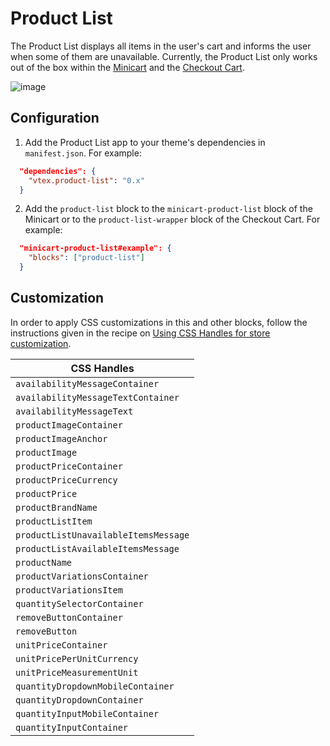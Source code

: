 # Product List

The Product List displays all items in the user's cart and informs the user when some of them are unavailable. Currently, the Product List only works out of the box within the [Minicart](https://github.com/vtex-apps/minicart) and the [Checkout Cart](https://github.com/vtex-apps/checkout-cart).

![image](https://user-images.githubusercontent.com/8902498/71035787-03bfc100-20fb-11ea-914e-51301b3bedf4.png)

## Configuration

1. Add the Product List app to your theme's dependencies in `manifest.json`. For example:

```json
  "dependencies": {
    "vtex.product-list": "0.x"
  }
```

2. Add the `product-list` block to the `minicart-product-list` block of the Minicart or to the `product-list-wrapper` block of the Checkout Cart. For example:

```json
  "minicart-product-list#example": {
    "blocks": ["product-list"]
  }
```

## Customization

In order to apply CSS customizations in this and other blocks, follow the instructions given in the recipe on [Using CSS Handles for store customization](https://vtex.io/docs/recipes/style/using-css-handles-for-store-customization).

| CSS Handles                          |
| ------------------------------------ |
| `availabilityMessageContainer`       |
| `availabilityMessageTextContainer`   |
| `availabilityMessageText`            |
| `productImageContainer`              |
| `productImageAnchor`                 |
| `productImage`                       |
| `productPriceContainer`              |
| `productPriceCurrency`               |
| `productPrice`                       |
| `productBrandName`                   |
| `productListItem`                    |
| `productListUnavailableItemsMessage` |
| `productListAvailableItemsMessage`   |
| `productName`                        |
| `productVariationsContainer`         |
| `productVariationsItem`              |
| `quantitySelectorContainer`          |
| `removeButtonContainer`              |
| `removeButton`                       |
| `unitPriceContainer`                 |
| `unitPricePerUnitCurrency`           |
| `unitPriceMeasurementUnit`           |
| `quantityDropdownMobileContainer`    |
| `quantityDropdownContainer`          |
| `quantityInputMobileContainer`       |
| `quantityInputContainer`             |
